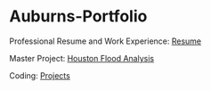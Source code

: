 # Auburns-Portfolio
Professional Resume and Work Experience: 
[Resume](https://github.com/user-attachments/files/22191815/Auburn_Warr_Resume-1.pdf)

Master Project: [Houston Flood Analysis](https://github.com/winpix00/Auburns-Portfolio.github.io/tree/HoustonFloodAnalysis)

Coding: [Projects](https://github.com/winpix00/CodingProjects)
